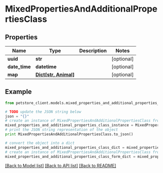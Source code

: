 # MixedPropertiesAndAdditionalPropertiesClass


## Properties

Name | Type | Description | Notes
------------ | ------------- | ------------- | -------------
**uuid** | **str** |  | [optional] 
**date_time** | **datetime** |  | [optional] 
**map** | [**Dict[str, Animal]**](Animal.md) |  | [optional] 

## Example

```python
from petstore_client.models.mixed_properties_and_additional_properties_class import MixedPropertiesAndAdditionalPropertiesClass

# TODO update the JSON string below
json = "{}"
# create an instance of MixedPropertiesAndAdditionalPropertiesClass from a JSON string
mixed_properties_and_additional_properties_class_instance = MixedPropertiesAndAdditionalPropertiesClass.from_json(json)
# print the JSON string representation of the object
print MixedPropertiesAndAdditionalPropertiesClass.to_json()

# convert the object into a dict
mixed_properties_and_additional_properties_class_dict = mixed_properties_and_additional_properties_class_instance.to_dict()
# create an instance of MixedPropertiesAndAdditionalPropertiesClass from a dict
mixed_properties_and_additional_properties_class_form_dict = mixed_properties_and_additional_properties_class.from_dict(mixed_properties_and_additional_properties_class_dict)
```
[[Back to Model list]](../README.md#documentation-for-models) [[Back to API list]](../README.md#documentation-for-api-endpoints) [[Back to README]](../README.md)


